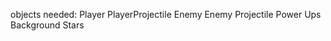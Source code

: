 objects needed:
  Player
  PlayerProjectile
  Enemy
  Enemy Projectile
  Power Ups
  Background Stars

